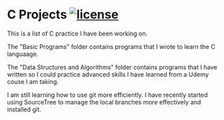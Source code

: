 # C Projects [![license](https://img.shields.io/github/license/DAVFoundation/captain-n3m0.svg?style=flat-square)](https://github.com/subhamb123/C-Projects/blob/master/LICENSE)

This is a list of C practice I have been working on. 

The "Basic Programs" folder contains programs that I wrote to learn the C languaage. 

The "Data Structures and Algorithms" folder contains programs that I have written so I could practice advanced skills I have learned from a Udemy couse I am taking.

I am still learning how to use git more efficiently. I have recently started using SourceTree to manage the local branches more effectively and installed git. 
